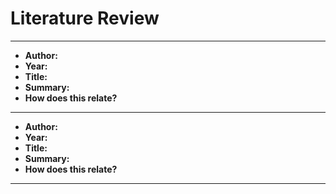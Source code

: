 # Literature Review

* * *

- **Author:**
- **Year:**
- **Title:**
- **Summary:**
- **How does this relate?**

* * *

- **Author:**
- **Year:**
- **Title:**
- **Summary:**
- **How does this relate?**

* * *